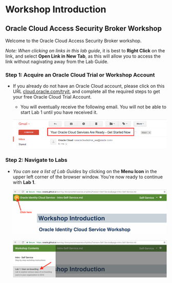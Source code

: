 # Workshop Introduction

## Oracle Cloud Access Security Broker Workshop

Welcome to the Oracle Cloud Access Security Broker workshop. 

_Note: When clicking on links in this lab guide_, it is best to **Right Click** on the link, and select **Open Link in New Tab**, as this will allow you to access the link without nagivating away from the Lab Guide.

### **Step 1**: Acquire an Oracle Cloud Trial or Workshop Account

- If you already do not have an Oracle Cloud account, please click on this URL [cloud.oracle.com/tryit](http://cloud.oracle.com/tryit), and complete all the required steps to get your free Oracle Cloud Trial Account.

  - You will eventually receive the following email. You will not be able to start Lab 1 until you have received it.

  ![](images/oraclecode/code_9.png)


### **Step 2**: Navigate to Labs

- _You can see a list of Lab Guides_ by clicking on the **Menu Icon** in the upper left corner of the browser window. You're now ready to continue with **Lab 1**.

  ![](images/LabMenuIcon1.png)
  
  ![](images/LabMenuIcon2.png)
  
  